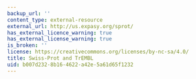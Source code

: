 ```yaml
---
backup_url: ''
content_type: external-resource
external_url: http://us.expasy.org/sprot/
has_external_licence_warning: true
has_external_license_warning: true
is_broken: ''
license: https://creativecommons.org/licenses/by-nc-sa/4.0/
title: Swiss-Prot and TrEMBL
uid: b007d232-8b16-4622-a42e-5a61d65f1232
---
```

